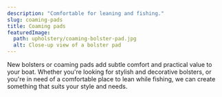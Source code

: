 ```yaml
---
description: "Comfortable for leaning and fishing."
slug: coaming-pads
title: Coaming pads
featuredImage:
  path: upholstery/coaming-bolster-pad.jpg
  alt: Close-up view of a bolster pad
---
```


New bolsters or coaming pads add subtle comfort and practical value to your
boat. Whether you're looking for stylish and decorative bolsters, or you're in
need of a comfortable place to lean while fishing, we can create something that
suits your style and needs.
